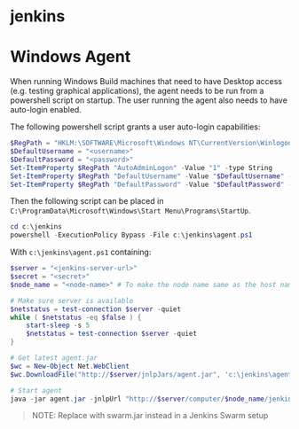 # jenkins

# Windows Agent

When running Windows Build machines that need to have Desktop access (e.g. testing graphical applications), the agent needs to be run from a powershell script on startup. The user running the agent also needs to have auto-login enabled.

The following powershell script grants a user auto-login capabilities:

```powershell
$RegPath = "HKLM:\SOFTWARE\Microsoft\Windows NT\CurrentVersion\Winlogon"
$DefaultUsername = "<username>"
$DefaultPassword = "<password>"
Set-ItemProperty $RegPath "AutoAdminLogon" -Value "1" -type String
Set-ItemProperty $RegPath "DefaultUsername" -Value "$DefaultUsername" -type String
Set-ItemProperty $RegPath "DefaultPassword" -Value "$DefaultPassword" -type String
```

Then the following script can be placed in `C:\ProgramData\Microsoft\Windows\Start Menu\Programs\StartUp`.

```powershell
cd c:\jenkins
powershell -ExecutionPolicy Bypass -File c:\jenkins\agent.ps1
```

With `c:\jenkins\agent.ps1` containing:

```powershell
$server = "<jenkins-server-url>"
$secret = "<secret>"
$node_name = "<node-name>" # To make the node name same as the host name, use: (hostname).toLower()

# Make sure server is available
$netstatus = test-connection $server -quiet
while ( $netstatus -eq $false ) {
	start-sleep -s 5
	$netstatus = test-connection $server -quiet
}

# Get latest agent.jar
$wc = New-Object Net.WebClient
$wc.DownloadFile("http://$server/jnlpJars/agent.jar", 'c:\jenkins\agent.jar')

# Start agent
java -jar agent.jar -jnlpUrl "http://$server/computer/$node_name/jenkins-agent.jnlp" -secret $secret -workDir "c:/jenkins"
```

> NOTE: Replace with swarm.jar instead in a Jenkins Swarm setup
